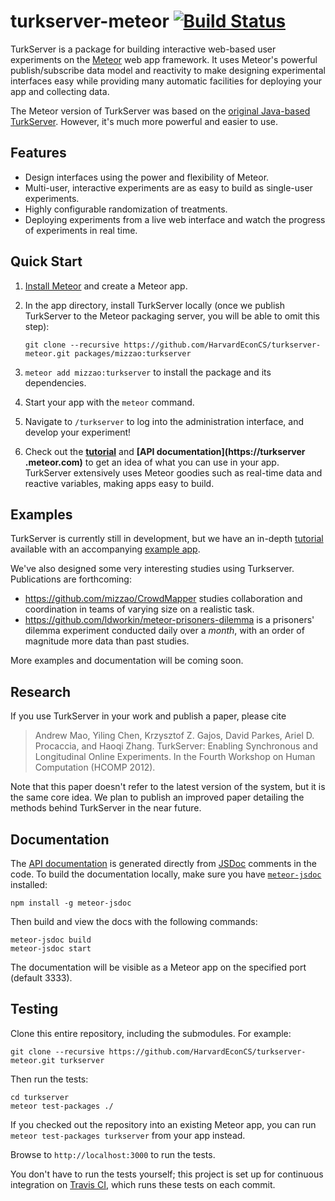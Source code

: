 turkserver-meteor [![Build Status](https://travis-ci.org/HarvardEconCS/turkserver-meteor.svg)](https://travis-ci.org/HarvardEconCS/turkserver-meteor)
=================

TurkServer is a package for building interactive web-based user experiments on the [Meteor](http://www.meteor.com/) web app framework. It uses Meteor's powerful publish/subscribe data model and reactivity to make designing experimental 
interfaces easy while providing many automatic facilities for deploying your app and collecting data.

The Meteor version of TurkServer was based on the [original Java-based TurkServer](https://github.com/HarvardEconCS/TurkServer). However, it's much more powerful and easier to use.

## Features

- Design interfaces using the power and flexibility of Meteor.
- Multi-user, interactive experiments are as easy to build as single-user experiments.
- Highly configurable randomization of treatments.
- Deploying experiments from a live web interface and watch the progress of experiments in real time.

## Quick Start

1. [Install Meteor](http://docs.meteor.com/#quickstart) and create a Meteor app.
2. In the app directory, install TurkServer locally (once we publish TurkServer to the Meteor packaging server, you will be able to omit this step):

    ```
    git clone --recursive https://github.com/HarvardEconCS/turkserver-meteor.git packages/mizzao:turkserver
    ```

5. `meteor add mizzao:turkserver` to install the package and its dependencies.
6. Start your app with the `meteor` command.
7. Navigate to `/turkserver` to log into the administration interface, and develop your experiment!
8. Check out the **[tutorial](http://virtuallab.github.io/)** and **[API documentation](https://turkserver
.meteor.com)** to get an idea of what you can use in your app. TurkServer extensively uses Meteor goodies such as real-time data and reactive variables, making apps easy to build.    

## Examples

TurkServer is currently still in development, but we have an in-depth 
[tutorial](http://virtuallab.github.io/) available with an 
accompanying [example app](https://github.com/VirtualLab/tutorial).  

We've also designed some very interesting studies using Turkserver. 
Publications are forthcoming: 

- https://github.com/mizzao/CrowdMapper studies collaboration and 
coordination in teams of varying size on a realistic task.
- https://github.com/ldworkin/meteor-prisoners-dilemma is a prisoners' 
dilemma experiment conducted daily over a *month*, with an order of magnitude
 more data than past studies. 

More examples and documentation will be coming soon.

## Research

If you use TurkServer in your work and publish a paper, please cite

> Andrew Mao, Yiling Chen, Krzysztof Z. Gajos, David Parkes, Ariel D. Procaccia, and Haoqi Zhang. TurkServer: Enabling Synchronous and Longitudinal Online Experiments. In the Fourth Workshop on Human Computation (HCOMP 2012). 

Note that this paper doesn't refer to the latest version of the system, but it
 is the same core idea. We plan to publish an improved paper detailing the 
 methods behind TurkServer in the near future. 

## Documentation

The [API documentation](https://turkserver.meteor.com) is generated directly from [JSDoc](http://usejsdoc.org/) comments in the code. To build the documentation locally, make sure you have [`meteor-jsdoc`](https://www.npmjs.com/package/meteor-jsdoc) installed:

```
npm install -g meteor-jsdoc
```

Then build and view the docs with the following commands:

```
meteor-jsdoc build
meteor-jsdoc start
```

The documentation will be visible as a Meteor app on the specified port (default 3333).

## Testing

Clone this entire repository, including the submodules. For example:

```
git clone --recursive https://github.com/HarvardEconCS/turkserver-meteor.git turkserver
```

Then run the tests:

```
cd turkserver
meteor test-packages ./
```

If you checked out the repository into an existing Meteor app, you can run `meteor test-packages turkserver` from your app instead.

Browse to `http://localhost:3000` to run the tests.

You don't have to run the tests yourself; this project is set up for continuous integration on [Travis CI](https://travis-ci.org/HarvardEconCS/turkserver-meteor), which runs these tests on each commit. 
